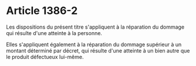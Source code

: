# Article 1386-2

Les dispositions du présent titre s'appliquent à la réparation du dommage qui résulte d'une atteinte à  la personne.

Elles s'appliquent également à la réparation du dommage supérieur à un montant déterminé par décret, qui résulte d'une atteinte à un bien autre que le produit défectueux lui-même.
